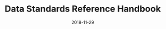---
title: Data Standards Reference Handbook
date: "2018-11-29"
layout: post
draft: false
path: "/projects/data-standards-reference"
category: "Interactive"
tags:
  - "Visualization"
  - "Mapping"
  - "APIs"
description: "More things."
image_alt: "Screenshot of SF Building Explorer Web App"
links:
  -
    title: Website
    link: https://datasf.org/sf-building-explorer
  -
    title: Code
    link: https://github.com/datasf/sf-building-explorer
  -
    title: Blog Post
    link: https://datasf.org/blog/new-sf-building-footprints-released-with-3d-characteristics/
---